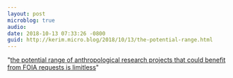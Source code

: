 ```yaml
---
layout: post
microblog: true
audio: 
date: 2018-10-13 07:33:26 -0800
guid: http://kerim.micro.blog/2018/10/13/the-potential-range.html
---
```

"[the potential range of anthropological research projects that could benefit from FOIA requests is limitless](https://anthrodendum.org/2018/10/07/on-using-archives-and-freedom-of-information-act-for-anthropological-research/)"
